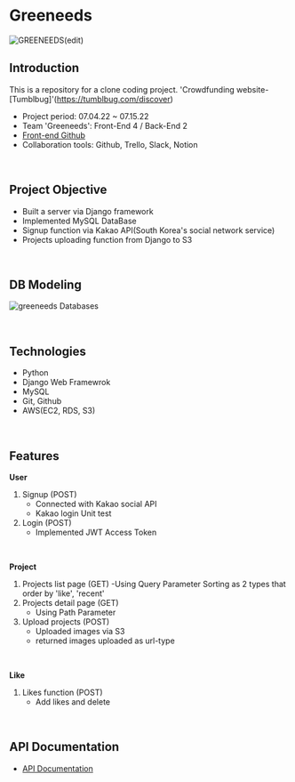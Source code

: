 # Greeneeds
![GREENEEDS(edit)](https://user-images.githubusercontent.com/100059297/180118666-481bc051-5a07-4f29-9cea-28be04d1c47d.gif)




## Introduction
This is a repository for a clone coding project. 'Crowdfunding website-[Tumblbug]'(https://tumblbug.com/discover) 

- Project period: 07.04.22 ~ 07.15.22
- Team 'Greeneeds': Front-End 4 / Back-End 2
- [Front-end Github](https://github.com/wecode-bootcamp-korea/34-2nd-greeneeds-frontend)
- Collaboration tools: Github, Trello, Slack, Notion

</br>

## Project Objective
- Built a server via Django framework
- Implemented MySQL DataBase
- Signup function via Kakao API(South Korea's social network service)
- Projects uploading function from Django to S3

</br>

## DB Modeling
![greeneeds Databases](https://user-images.githubusercontent.com/65996045/178923387-db892fc9-ed98-4c26-ab4f-57360aa0f305.png)

</br>

## Technologies
- Python
- Django Web Framewrok
- MySQL
- Git, Github
- AWS(EC2, RDS, S3)

</br>

## Features
**User**
1. Signup (POST)
    - Connected with Kakao social API
    - Kakao login Unit test
2. Login (POST)
    - Implemented JWT Access Token

</br>

**Project**
1. Projects list page (GET)
	-Using Query Parameter
Sorting as 2 types that order by 'like', 'recent' 
2. Projects detail page (GET)
	- Using Path Parameter
3. Upload projects (POST)
	- Uploaded images via S3
	- returned images uploaded as url-type

</br>

**Like**
1. Likes function (POST)
	- Add likes and delete

</br>

## API Documentation
- [API Documentation](https://velog.io/@chaduri7913/Greeneeds-API-Documentation)
